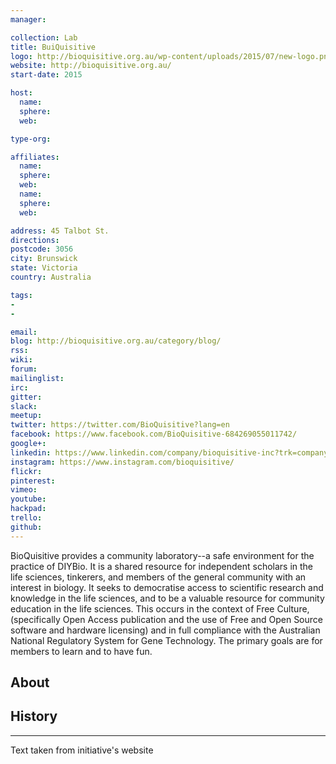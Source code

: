 ```yaml
---
manager:

collection: Lab
title: BuiQuisitive
logo: http://bioquisitive.org.au/wp-content/uploads/2015/07/new-logo.png
website: http://bioquisitive.org.au/
start-date: 2015

host:
  name:
  sphere:
  web:

type-org:

affiliates:
  name:
  sphere:
  web:
  name:
  sphere:
  web:

address: 45 Talbot St.
directions:
postcode: 3056
city: Brunswick
state: Victoria
country: Australia

tags:
-
-

email:
blog: http://bioquisitive.org.au/category/blog/
rss:
wiki:
forum:
mailinglist:
irc:
gitter:
slack:
meetup:
twitter: https://twitter.com/BioQuisitive?lang=en
facebook: https://www.facebook.com/BioQuisitive-684269055011742/
google+:
linkedin: https://www.linkedin.com/company/bioquisitive-inc?trk=company_logo
instagram: https://www.instagram.com/bioquisitive/
flickr:
pinterest:
vimeo:
youtube:
hackpad:
trello:
github:
---
```

BioQuisitive provides a community laboratory--a safe environment for the practice of DIYBio. It is a shared resource for independent scholars in the life sciences, tinkerers, and members of the general community with an interest in biology. It seeks to democratise access to scientific research and knowledge in the life sciences, and to be a valuable resource for community education in the life sciences. This occurs in the context of Free Culture, (specifically Open Access publication and the use of Free and Open Source software and hardware licensing) and in full compliance with the Australian National Regulatory System for Gene Technology. The primary goals are for members to learn and to have fun.

## About

## History

---
Text taken from initiative's website
